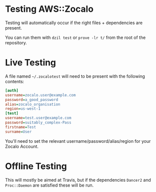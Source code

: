 Testing AWS::Zocalo
===================

Testing will automatically occur if the right files + dependencies 
are present.

You can run them with `dzil test` or `prove -lr t/` from the root
of the repository.

Live Testing
============

A file named `~/.zocalotest` will need to be present with the
following contents:

```ini
[auth]
username=zocalo.user@example.com
password=a_good_password
alias=zocalo_organisation
region=us-west-1
[test]
username=test.user@example.com
password=suitably_complex-Pass
firstname=Test
surname=User
```

You'll need to set the relevant username/password/alias/region
for your Zocalo Account.

Offline Testing
===============

This will mostly be aimed at Travis, but if the dependencies
`Dancer2` and `Proc::Daemon` are satisfied these will be run.
